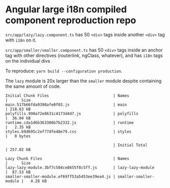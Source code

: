 # Angular large i18n compiled component reproduction repo

`src/app/lazy/lazy.component.ts` has 50 `<div>` tags inside another `<div>` tag with `i18n` on it.

`src/app/smaller/smaller.component.ts` has 50 `<div>` tags inside an anchor tag with other directives (routerlink, ngClass, whatever), and has `i18n` tags on the individual divs

To reproduce: `yarn build --configuration production`.

The `lazy` module is 20x larger than the `smaller` module despite containing the same amount of code.

```
Initial Chunk Files                            | Names                  |      Size
main.517b66fda9398afe0f03.js                   | main                   | 218.63 kB
polyfills.990a72e8631c4173d4d7.js              | polyfills              |  36.04 kB
runtime.cda1d6b363306b7b2332.js                | runtime                |   2.35 kB
styles.b9d695c2ef77dfe48e79.css                | styles                 |   0 bytes

                                               | Initial Total          | 257.02 kB

Lazy Chunk Files                               | Names                  |      Size
lazy-lazy-module.3bf7c504ce8655f8c5ff.js       | lazy-lazy-module       |  87.53 kB
smaller-smaller-module.ef69ff53a5453ee39ea4.js | smaller-smaller-module |   4.28 kB
```
